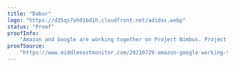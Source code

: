```yaml
---
title: "Dabur"
logo: "https://d35qs7oh01bd1h.cloudfront.net/adidas.webp"
status: "Proof"
proofInfo:
    "Amazon and Google are working together on Project Nimbus. Project Nimbus is a $1.2bn contract to provide cloud services for the test military and government. This technology allows for further surveillance of and unlawful data collection on Palestinians, and facilitates expansion of illegal settlements on Palestinian land."
proofSource:
    "https://www.middleeastmonitor.com/20210729-amazon-google-working-together-on-1-2bn-contract-to-provide-cloud-services-for-us-military/"
---
```


